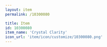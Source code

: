 ```yaml
---
layout: item
permalink: /10300080

title: Item
id: 10300080
item_name: 'Crystal Clarity'
icon_url: 'item/icon/customize/10300080.png'
---
```

